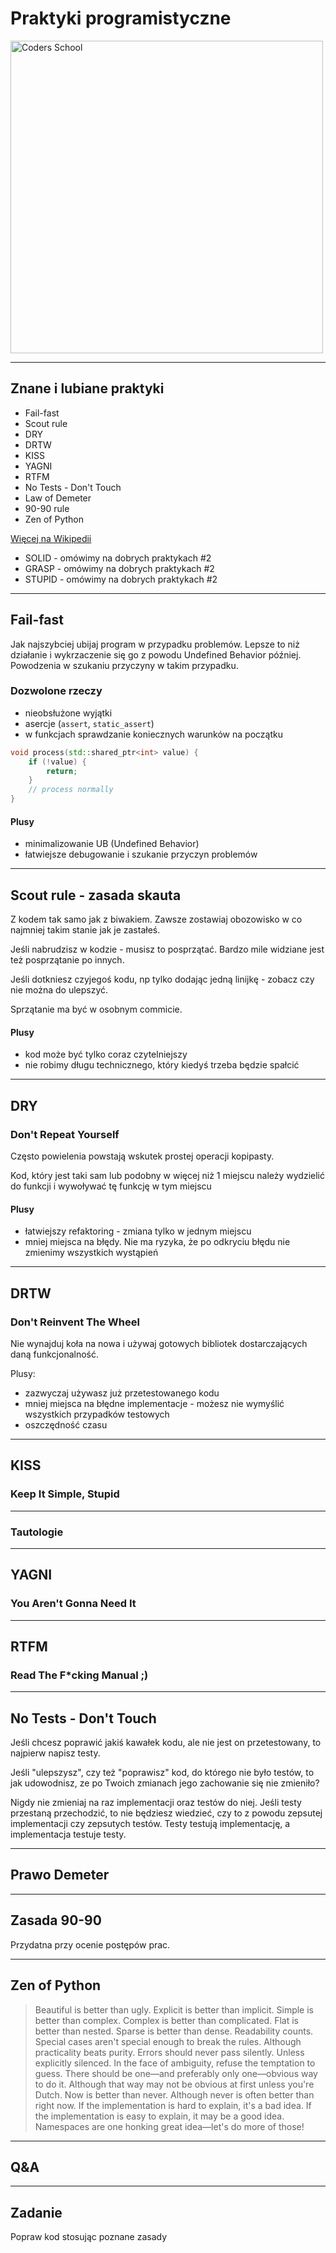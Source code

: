<!-- .slide: data-background="#111111" -->

# Praktyki programistyczne

<a href="https://coders.school">
    <img width="500" data-src="../coders_school_logo.png" alt="Coders School" class="plain">
</a>

___

## Znane i lubiane praktyki

* Fail-fast
* Scout rule
* DRY
* DRTW
* KISS
* YAGNI
* RTFM
* No Tests - Don't Touch
* Law of Demeter
* 90-90 rule
* Zen of Python

[Więcej na Wikipedii](https://en.wikipedia.org/wiki/Category:Programming_principles)

* SOLID - omówimy na dobrych praktykach #2
* GRASP - omówimy na dobrych praktykach #2
* STUPID - omówimy na dobrych praktykach #2

___

## Fail-fast

Jak najszybciej ubijaj program w przypadku problemów. Lepsze to niż działanie i wykrzaczenie się go z powodu Undefined Behavior później. Powodzenia w szukaniu przyczyny w takim przypadku.

### Dozwolone rzeczy

* nieobsłużone wyjątki
* asercje (`assert`, `static_assert`)
* w funkcjach sprawdzanie koniecznych warunków na początku

```cpp
void process(std::shared_ptr<int> value) {
    if (!value) {
        return;
    }
    // process normally
}
```

#### Plusy

* minimalizowanie UB (Undefined Behavior)
* łatwiejsze debugowanie i szukanie przyczyn problemów

___

## Scout rule - zasada skauta

Z kodem tak samo jak z biwakiem. Zawsze zostawiaj obozowisko w co najmniej takim stanie jak je zastałeś.

Jeśli nabrudzisz w kodzie - musisz to posprzątać. Bardzo mile widziane jest też posprzątanie po innych.

Jeśli dotkniesz czyjegoś kodu, np tylko dodając jedną linijkę - zobacz czy nie można do ulepszyć.

Sprzątanie ma być w osobnym commicie.

#### Plusy

* kod może być tylko coraz czytelniejszy
* nie robimy długu technicznego, który kiedyś trzeba będzie spałcić

___

## DRY

### Don't Repeat Yourself

Często powielenia powstają wskutek prostej operacji kopipasty.

Kod, który jest taki sam lub podobny w więcej niż 1 miejscu należy wydzielić do funkcji i wywoływać tę funkcję w tym miejscu

#### Plusy

* łatwiejszy refaktoring - zmiana tylko w jednym miejscu
* mniej miejsca na błędy. Nie ma ryzyka, że po odkryciu błędu nie zmienimy wszystkich wystąpień

___

## DRTW

### Don't Reinvent The Wheel

Nie wynajduj koła na nowa i używaj gotowych bibliotek dostarczających daną funkcjonalność. 

Plusy:

* zazwyczaj używasz już przetestowanego kodu
* mniej miejsca na błędne implementacje - możesz nie wymyślić wszystkich przypadków testowych
* oszczędność czasu

___

## KISS

### Keep It Simple, Stupid

___

### Tautologie

___

## YAGNI

### You Aren't Gonna Need It

___

## RTFM

### Read The F*cking Manual ;)

___

## No Tests - Don't Touch

Jeśli chcesz poprawić jakiś kawałek kodu, ale nie jest on przetestowany, to najpierw napisz testy.

Jeśli "ulepszysz", czy też "poprawisz" kod, do którego nie było testów, to jak udowodnisz, ze po Twoich zmianach jego zachowanie się nie zmieniło?

Nigdy nie zmieniaj na raz implementacji oraz testów do niej. Jeśli testy przestaną przechodzić, to nie będziesz wiedzieć, czy to z powodu zepsutej implementacji czy zepsutych testów. Testy testują implementację, a implementacja testuje testy.

___

## Prawo Demeter

___

## Zasada 90-90

Przydatna przy ocenie postępów prac.

___

## Zen of Python

> Beautiful is better than ugly.
> Explicit is better than implicit.
> Simple is better than complex.
> Complex is better than complicated.
> Flat is better than nested.
> Sparse is better than dense.
> Readability counts.
> Special cases aren't special enough to break the rules.
> Although practicality beats purity.
> Errors should never pass silently.
> Unless explicitly silenced.
> In the face of ambiguity, refuse the temptation to guess.
> There should be one—and preferably only one—obvious way to do it.
> Although that way may not be obvious at first unless you're Dutch.
> Now is better than never.
> Although never is often better than right now.
> If the implementation is hard to explain, it's a bad idea.
> If the implementation is easy to explain, it may be a good idea.
> Namespaces are one honking great idea—let's do more of those!

___

## Q&A

___

## Zadanie

Popraw kod stosując poznane zasady

